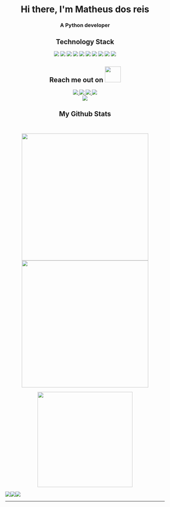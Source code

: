 <div  align="center">
<h1>Hi there, I'm Matheus dos reis</h1>
<h3>A Python developer</h3>
  
</div>

<h2 align="center">Technology Stack</h2>

<p align="center">
  <img src="https://img.shields.io/badge/-Python-191970?style=flat-square&logo=python"/>
  <img src="https://img.shields.io/badge/-JavaScript-black?style=flat-square&logo=javascript"/>
  <img src="https://img.shields.io/badge/-Django-228B22?style=flat-square&logo=django"/>
  <img src="https://img.shields.io/badge/-HTML5-FF4500?style=flat-square&logo=html5&logoColor=white"/>
  <img src="https://img.shields.io/badge/-CSS3-191970?style=flat-square&logo=css3"/>
  <img src="https://img.shields.io/badge/-Docker-black?style=flat-square&logo=docker"/>
  <img src="https://img.shields.io/badge/-PostgreSQL-black?style=flat-square&logo=postgresql"/>
  <img src="https://img.shields.io/badge/-MySQL-black?style=flat-square&logo=mysql"/>
  <img src="https://img.shields.io/badge/-Git-black?style=flat-square&logo=git"/>
  <img src="https://img.shields.io/badge/-GitHub-black?style=flat-square&logo=github"/>
</p>

<h2 align="center">Reach me out on <img src="https://media0.giphy.com/media/jqNPzdTTxQfOgOqpO4/source.gif" width="50"></h2>

<div align="center" style="display: flex; flex-direction: column; align-items: center;">
    <div>
        <a href="https://www.linkedin.com/in/matheus-dos-reis-08b74b1a4/">
            <img src="https://img.shields.io/badge/-Linkedin-blue?style=flat-square&logo=Linkedin&logoColor=white&link=https://www.linkedin.com/in/matheus-dos-reis-08b74b1a4/"/>
        </a>
        <a href="https://matheusdosreislp.netlify.app/">
            <img src="https://img.shields.io/badge/-Resume-blue?style=flat-square&logo=Netlify&logoColor=white&link=https://matheusdosreislp.netlify.app/"/>
        </a>
      <a  href="https://wakatime.com/@Reis567">
        <img src="https://img.shields.io/badge/WakaTime-000000?style=flat-square&logo=WakaTime&logoColor=white&link=https://wakatime.com/@Reis567">
      </a>
        <a href="https://codepen.io/reis567">
            <img src="https://img.shields.io/badge/-Codepen-blue?style=flat-square&logo=Codepen&logoColor=white&link=https://codepen.io/reis567"/>
        </a>
    </div>
    <div>
        <a href="mailto:matheusdosreis9@gmail.com">
            <img src="https://img.shields.io/badge/-matheusdosreis9@gmail.com-c14438?style=flat-square&logo=Gmail&logoColor=white&link=mailto:matheusdosreis9@gmail.com"/>
        </a>
    </div>
</div>



  

<h2 align="center">
  My Github Stats
</h2>
 
<br>

<p align = "center">
  <img width="400px" src = "https://github-readme-stats.vercel.app/api?username=Reis567&show_icons=true&theme=tokyonight">
  <img width="400px"  src="https://github-readme-streak-stats.herokuapp.com/?user=Reis567&theme=tokyonight&hide_border=true" />
</p>

<p align = "center">
 
  <img width="300px" src = "https://github-readme-stats.vercel.app/api/top-langs/?username=Reis567&theme=tokyonight&layout=compact">
</p> 

<div  align="center" style="display:flex">
   <img src="https://badges.pufler.dev/visits/ritik307/Reis567"/> 
 <img src="https://badges.pufler.dev/repos/Reis567"/>
 <img src="https://badges.pufler.dev/commits/monthly/Reis567" />
</div>

<hr>
